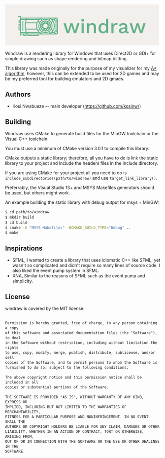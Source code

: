 <!---
 Copyright (c) 2018 Kosi Nwabueze
 
 This software is released under the MIT License.
 https://opensource.org/licenses/MIT
-->

<img src="images/cover.png" width="500px"></img>

Windraw is a rendering library for Windows that uses Direct2D or GDI+ for simple drawing such as shape rendering and bitmap blitting.

This library was made originally for the purpose of my visualizer for my [A* algorithm](https://github.com/kosinw/astar); however, this can be extended to be used for 2D games and may be my preferred tool for building emulators and 2D gmaes.

## Authors
- Kosi Nwabueze -- main developer (https://github.com/kosinw/)

## Building

Windraw uses CMake to generate build files for the MinGW toolchain or the Visual C++ toolchain.

You must use a minimum of CMake version 3.0.1 to compile this library.

CMake outputs a static library; therefore, all you have to do is link the static library to your project and include the headers files in the include directory.

If you are using CMake for your project all you need to do is `include_subdirectories(path/to/windraw)` and use `target_link_library()`.

Preferrably, the Visual Studio 13+ and MSYS Makefiles generators should be used, but others might work.

An example building the static library with debug output for msys + MinGW:
```bash
$ cd path/to/windraw
$ mkdir build
$ cd build
$ cmake -G "MSYS Makefiles" -DCMAKE_BUILD_TYPE="Debug" ..
$ make
```

<!-- ## Documentation -->

<!-- TODO: implement Doxygen to generate build files -->

## Inspirations
- SFML, I wanted to create a library that uses idiomatic C++ like SFML; yet wasn't so complicated and didn't require so many lines of source code. I also liked the event pump system in SFML.
- XNA, Similar to the reasons of SFML such as the event pump and simplicity.

## License

windraw is covered by the MIT license:
```

Permission is hereby granted, free of charge, to any person obtaining a copy
of this software and associated documentation files (the "Software"), to deal
in the Software without restriction, including without limitation the rights
to use, copy, modify, merge, publish, distribute, sublicense, and/or sell
copies of the Software, and to permit persons to whom the Software is
furnished to do so, subject to the following conditions:

The above copyright notice and this permission notice shall be included in all
copies or substantial portions of the Software.

THE SOFTWARE IS PROVIDED "AS IS", WITHOUT WARRANTY OF ANY KIND, EXPRESS OR
IMPLIED, INCLUDING BUT NOT LIMITED TO THE WARRANTIES OF MERCHANTABILITY,
FITNESS FOR A PARTICULAR PURPOSE AND NONINFRINGEMENT. IN NO EVENT SHALL THE
AUTHORS OR COPYRIGHT HOLDERS BE LIABLE FOR ANY CLAIM, DAMAGES OR OTHER
LIABILITY, WHETHER IN AN ACTION OF CONTRACT, TORT OR OTHERWISE, ARISING FROM,
OUT OF OR IN CONNECTION WITH THE SOFTWARE OR THE USE OR OTHER DEALINGS IN THE
SOFTWARE.
```